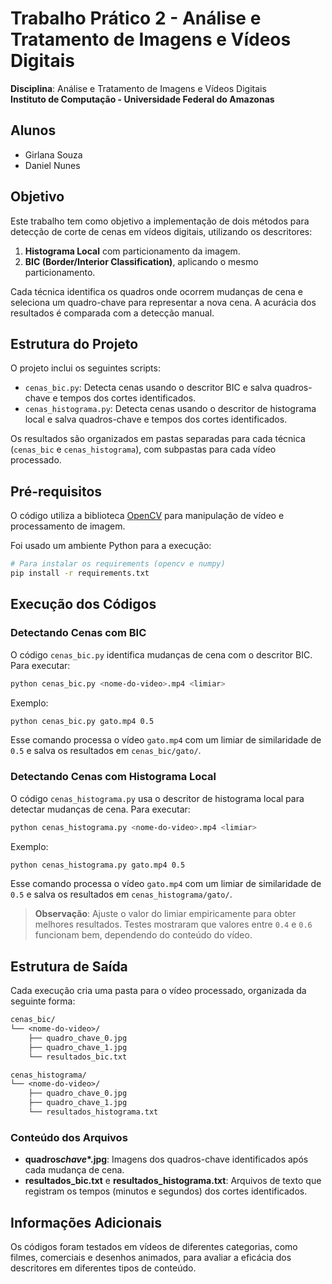 # Trabalho Prático 2 - Análise e Tratamento de Imagens e Vídeos Digitais

**Disciplina**: Análise e Tratamento de Imagens e Vídeos Digitais  
**Instituto de Computação - Universidade Federal do Amazonas**

## Alunos

- Girlana Souza
- Daniel Nunes

## Objetivo

Este trabalho tem como objetivo a implementação de dois métodos para detecção de corte de cenas em vídeos digitais, utilizando os descritores:

1. **Histograma Local** com particionamento da imagem.
2. **BIC (Border/Interior Classification)**, aplicando o mesmo particionamento.

Cada técnica identifica os quadros onde ocorrem mudanças de cena e seleciona um quadro-chave para representar a nova cena. A acurácia dos resultados é comparada com a detecção manual.

## Estrutura do Projeto

O projeto inclui os seguintes scripts:

- `cenas_bic.py`: Detecta cenas usando o descritor BIC e salva quadros-chave e tempos dos cortes identificados.
- `cenas_histograma.py`: Detecta cenas usando o descritor de histograma local e salva quadros-chave e tempos dos cortes identificados.

Os resultados são organizados em pastas separadas para cada técnica (`cenas_bic` e `cenas_histograma`), com subpastas para cada vídeo processado.

## Pré-requisitos

O código utiliza a biblioteca [OpenCV](https://opencv.org/) para manipulação de vídeo e processamento de imagem.

Foi usado um ambiente Python para a execução:

```bash
# Para instalar os requirements (opencv e numpy)
pip install -r requirements.txt
```

## Execução dos Códigos

### Detectando Cenas com BIC

O código `cenas_bic.py` identifica mudanças de cena com o descritor BIC. Para executar:

```bash
python cenas_bic.py <nome-do-video>.mp4 <limiar>
```

Exemplo:

```bash
python cenas_bic.py gato.mp4 0.5
```

Esse comando processa o vídeo `gato.mp4` com um limiar de similaridade de `0.5` e salva os resultados em `cenas_bic/gato/`.

### Detectando Cenas com Histograma Local

O código `cenas_histograma.py` usa o descritor de histograma local para detectar mudanças de cena. Para executar:

```bash
python cenas_histograma.py <nome-do-video>.mp4 <limiar>
```

Exemplo:

```bash
python cenas_histograma.py gato.mp4 0.5
```

Esse comando processa o vídeo `gato.mp4` com um limiar de similaridade de `0.5` e salva os resultados em `cenas_histograma/gato/`.

> **Observação**: Ajuste o valor do limiar empiricamente para obter melhores resultados. Testes mostraram que valores entre `0.4` e `0.6` funcionam bem, dependendo do conteúdo do vídeo.

## Estrutura de Saída

Cada execução cria uma pasta para o vídeo processado, organizada da seguinte forma:

```txt
cenas_bic/
└── <nome-do-video>/
    ├── quadro_chave_0.jpg
    ├── quadro_chave_1.jpg
    └── resultados_bic.txt

cenas_histograma/
└── <nome-do-video>/
    ├── quadro_chave_0.jpg
    ├── quadro_chave_1.jpg
    └── resultados_histograma.txt
```

### Conteúdo dos Arquivos

- **quadros*chave*\*.jpg**: Imagens dos quadros-chave identificados após cada mudança de cena.
- **resultados_bic.txt** e **resultados_histograma.txt**: Arquivos de texto que registram os tempos (minutos e segundos) dos cortes identificados.

## Informações Adicionais

Os códigos foram testados em vídeos de diferentes categorias, como filmes, comerciais e desenhos animados, para avaliar a eficácia dos descritores em diferentes tipos de conteúdo.
